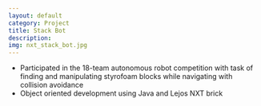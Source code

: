 ```yaml
---
layout: default
category: Project
title: Stack Bot
description:
img: nxt_stack_bot.jpg
---
```


* Participated in the 18-team autonomous robot competition with task of
finding and manipulating styrofoam blocks while navigating with collision avoidance
* Object oriented development using Java and Lejos NXT brick